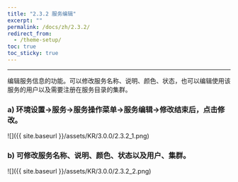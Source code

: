 ```yaml
---
title: "2.3.2 服务编辑"
excerpt: ""
permalink: /docs/zh/2.3.2/
redirect_from:
  - /theme-setup/
toc: true
toc_sticky: true
---
```


---
编辑服务信息的功能。可以修改服务名称、说明、颜色、状态，也可以编辑使用该服务的用户以及需要注册在服务目录的集群。

### a\) 环境设置→服务→服务操作菜单→服务编辑→修改结束后，点击修改。
![]({{ site.baseurl }}/assets/KR/3.0.0/2.3.2_1.png)

### b\) 可修改服务名称、说明、颜色、状态以及用户、集群。
![]({{ site.baseurl }}/assets/KR/3.0.0/2.3.2_2.png)
